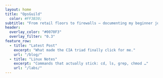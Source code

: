 ```yaml
---
layout: home
title: "OpsGuild"
  color: #FF3B30;
subtitle: "From retail floors to firewalls — documenting my beginner journey in cybersecurity."
header:
  overlay_color: "#0070F3"
  overlay_filter: "0.3"
feature_row:
  - title: "Latest Post"
    excerpt: "What made the CIA triad finally click for me."
    url: "/blog/"
  - title: "Linux Notes"
    excerpt: "Commands that actually stick: cd, ls, grep, chmod …"
    url: "/labs/"
---
```

<style>
/* Generic headers */
h1, h2, h3 {
  color: #FF3B30; /* red */
}

/* Feature titles and excerpts */
.title {
  color: #FF3B30; /* red */
  font-weight: bold;
}

.excerpt {
  color: #0070F3; /* blue */
}

/* Feature rows background */
.feature-row {
  background-color: #F5F5F5;
  padding: 1em;
  border-radius: 8px;
  margin-bottom: 1em;
}

/* Links */
a {
  color: #0070F3;
  text-decoration: none;
}

a:hover {
  text-decoration: underline;
}

/* Buttons */
button, .btn {
  background-color: #0070F3;
  color: white;
  border: 2px solid #FF3B30;
  padding: 0.5em 1em;
  cursor: pointer;
}

button:hover, .btn:hover {
  background-color: #FF3B30;
}
</style>

